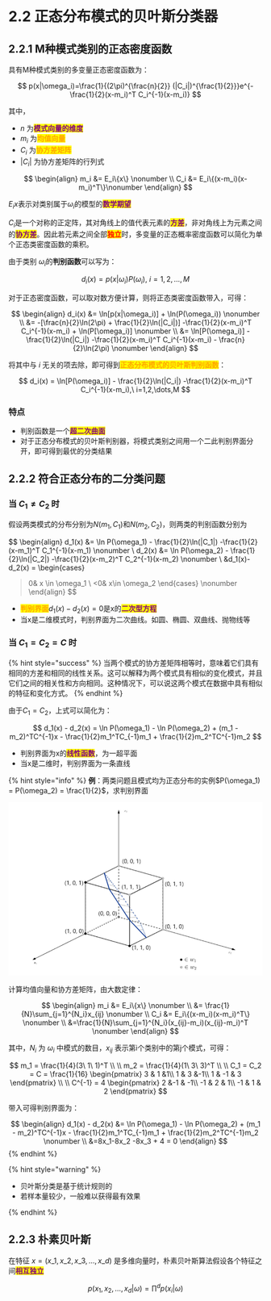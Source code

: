 # 2.2 正态分布模式的贝叶斯分类器

## 2.2.1 M种模式类别的正态密度函数

具有M种模式类别的多变量正态密度函数为：

$$
p(x|\omega_i)=\frac{1}{(2\pi)^{\frac{n}{2}} (|C_i|)^{\frac{1}{2}}}e^{-\frac{1}{2}(x-m_i)^T C_i^{-1}(x-m_i)}
$$

其中，

* $n$ 为<mark style="color:purple;">**模式向量的维度**</mark>
* $m_i$ 为<mark style="color:orange;">**均值向量**</mark>
* $C_i$ 为<mark style="color:orange;">**协方差矩阵**</mark>
* $|C_i|$ 为协方差矩阵的行列式

$$
\begin{align} 
m_i &= E_i\{x\} \nonumber
\\ 
C_i &= E_i\{(x-m_i)(x-m_i)^T\}\nonumber
\end{align}
$$

$E_i{x}$表示对类别属于$\omega_i$的模型的<mark style="color:purple;">**数学期望**</mark>

$C_i$是一个对称的正定阵，其对角线上的值代表元素的<mark style="color:purple;">**方差**</mark>，非对角线上为元素之间的<mark style="color:purple;">**协方差**</mark>。因此若元素之间全部<mark style="color:red;">**独立**</mark>时，多变量的正态概率密度函数可以简化为单个正态类密度函数的乘积。

由于类别 $\omega_i$的**判别函数**可以写为：

$$
d_i(x)=p(x|\omega_i)P(\omega_i),\ i=1,2,\dots,M
$$

对于正态密度函数，可以取对数方便计算，则将正态类密度函数带入，可得：

$$
\begin{align} 
d_i(x) &= \ln[p(x|\omega_i)] + \ln(P(\omega_i)) \nonumber
\\ 
&= -[\frac{n}{2}\ln(2\pi) + \frac{1}{2}\ln(|C_i|)] -\frac{1}{2}(x-m_i)^T C_i^{-1}(x-m_i) + \ln(P[\omega_i)] \nonumber
\\ 
&= \ln[P(\omega_i)] - \frac{1}{2}\ln(|C_i|) -\frac{1}{2}(x-m_i)^T C_i^{-1}(x-m_i) - \frac{n}{2}\ln(2\pi) \nonumber
\end{align}
$$

将其中与 $i$ 无关的项去除，即可得到<mark style="color:orange;">**正态分布模式的贝叶斯判别函数**</mark>：

$$
d_i(x) = \ln[P(\omega_i)] - \frac{1}{2}\ln(|C_i|) -\frac{1}{2}(x-m_i)^T C_i^{-1}(x-m_i),\ i=1,2,\dots,M
$$

### 特点

* 判别函数是一个<mark style="color:purple;">**超二次曲面**</mark>
* 对于正态分布模式的贝叶斯判别器，将模式类别之间用一个二此判别界面分开，即可得到最优的分类结果

## 2.2.2 符合正态分布的二分类问题

### 当 $C_1\neq C_2$ 时

假设两类模式的分布分别为$N(m_1,C_1)$和$N(m_2,C_2)$，则两类的判别函数分别为

$$
\begin{align} 
d_1(x) &= \ln P(\omega_1) - \frac{1}{2}\ln(|C_1|) -\frac{1}{2}(x-m_1)^T C_1^{-1}(x-m_1) \nonumber
\\ 
d_2(x) &= \ln P(\omega_2) - \frac{1}{2}\ln(|C_2|) -\frac{1}{2}(x-m_2)^T C_2^{-1}(x-m_2) \nonumber
\\ 
&d_1(x)-d_2(x) = 
\begin{cases}
>0& x \in \omega_1
\\ 
<0& x\in \omega_2 
\end{cases} \nonumber
\end{align}
$$

* <mark style="color:orange;">**判别界面**</mark>$d_1(x)-d_2(x)=0$是x的<mark style="color:purple;">**二次型方程**</mark>
* 当x是二维模式时，判别界面为二次曲线。如圆、椭圆、双曲线、抛物线等

### 当 $C_1=C_2=C$ 时

{% hint style="success" %}
当两个模式的协方差矩阵相等时，意味着它们具有相同的方差和相同的线性关系。这可以解释为两个模式具有相似的变化模式，并且它们之间的相关性和方向相同。这种情况下，可以说这两个模式在数据中具有相似的特征和变化方式。
{% endhint %}

由于$C_1=C_2$，上式可以简化为：

$$
d_1(x) - d_2(x) = \ln P(\omega_1) - \ln P(\omega_2) + (m_1 - m_2)^TC^{-1}x - \frac{1}{2}m_1^TC_{-1}m_1 + \frac{1}{2}m_2^TC^{-1}m_2
$$

* 判别界面为x的<mark style="color:purple;">**线性函数**</mark>，为一超平面
* 当x是二维时，判别界面为一条直线

{% hint style="info" %}
**例**：两类问题且模式均为正态分布的实例$P(\omega_1) = P(\omega_2) = \frac{1}{2}$，求判别界面

![](../.gitbook/assets/2.2.1.png)

计算均值向量和协方差矩阵，由大数定律：

$$
\begin{align} 
m_i &= E_i\{x\} \nonumber
\\
&= \frac{1}{N}\sum_{j=1}^{N_i}x_{ij} \nonumber
\\ 
C_i &= E_i\{(x-m_i)(x-m_i)^T\} \nonumber
\\ 
&=\frac{1}{N}\sum_{j=1}^{N_i}(x_{ij}-m_i)(x_{ij}-m_i)^T \nonumber
\end{align}
$$

其中，$N_i$ 为 $\omega_i$ 中模式的数目，$x_{ij}$ 表示第i个类别中的第j个模式，可得：

$$
m_1 = \frac{1}{4}(3\ 1\ 1)^T
\\ 
\\ 
m_2 = \frac{1}{4}(1\ 3\ 3)^T
\\
\\
C_1 = C_2 = C = \frac{1}{16} 
\begin{pmatrix} 
3 & 1 &1\\ 
1 & 3 &-1\\ 
1 & -1 & 3 
\end{pmatrix}
\\ 
\\ 
C^{-1} = 4 
\begin{pmatrix} 
2 &-1 & -1\\ 
-1 & 2 & 1\\ 
-1 & 1 & 2 
\end{pmatrix}
$$

带入可得判别界面为：

$$
\begin{align} 
d_1(x) - d_2(x) &= \ln P(\omega_1) - \ln P(\omega_2) + (m_1 - m_2)^TC^{-1}x  - \frac{1}{2}m_1^TC_{-1}m_1 + \frac{1}{2}m_2^TC^{-1}m_2 \nonumber
\\ 
&=8x_1-8x_2 -8x_3 + 4 = 0 
\end{align}
$$
{% endhint %}

{% hint style="warning" %}
* 贝叶斯分类是基于统计规则的
* 若样本量较少，一般难以获得最有效果



{% endhint %}

## 2.2.3 朴素贝叶斯

在特征 $x=(x\_1,x\_2,x\_3,\dots,x\_d)$ 是多维向量时，朴素贝叶斯算法假设各个特征之间<mark style="color:purple;">**相互独立**</mark>

$$
p(x_1,x_2,\dots,x_d|\omega)= \prod^d p(x_i|\omega)
$$
